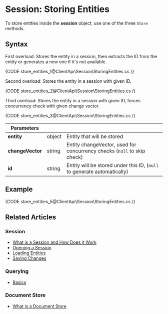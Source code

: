 # Session: Storing Entities

To store entities inside the **session** object, use one of the three `Store` methods.

## Syntax

First overload: Stores the entity in a session, then extracts the ID from the entity or generates a new one if it's not available.

{CODE store_entities_1@ClientApi\Session\StoringEntities.cs /}

Second overload: Stores the entity in a session with given ID.

{CODE store_entities_2@ClientApi\Session\StoringEntities.cs /}

Third overload: Stores the entity in a session with given ID, forces concurrency check with given change vector.

{CODE store_entities_3@ClientApi\Session\StoringEntities.cs /}


| Parameters | | |
| ------------- | ------------- | ----- |
| **entity** | object | Entity that will be stored |
| **changeVector** | string | Entity changeVector, used for concurrency checks (`null` to skip check) |
| **id** | string | Entity will be stored under this ID, (`null` to generate automatically) |

## Example

{CODE store_entities_5@ClientApi\Session\StoringEntities.cs /}

## Related Articles

### Session

- [What is a Session and How Does it Work](../../client-api/session/what-is-a-session-and-how-does-it-work) 
- [Opening a Session](../../client-api/session/opening-a-session)
- [Loading Entities](../../client-api/session/loading-entities)
- [Saving Changes](../../client-api/session/saving-changes)

### Querying

- [Basics](../../indexes/querying/basics)

### Document Store

- [What is a Document Store](../../client-api/what-is-a-document-store)
